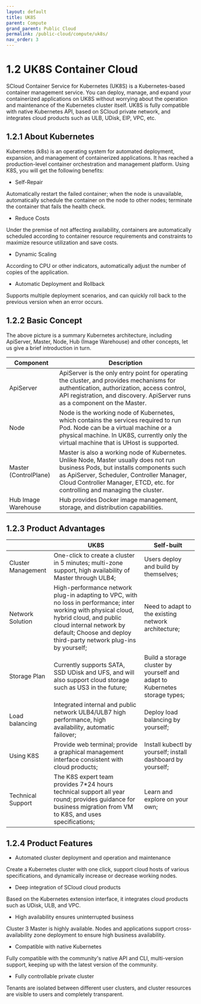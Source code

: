 ```yaml
---
layout: default
title: UK8S
parent: Compute
grand_parent: Public Cloud
permalink: /public-cloud/compute/uk8s/
nav_order: 3
---
```

# 1.2 UK8S Container Cloud

SCloud Container Service for Kubernetes (UK8S) is a Kubernetes-based container management service. You can deploy, manage, and expand your containerized applications on UK8S without worrying about the operation and maintenance of the Kubernetes cluster itself. UK8S is fully compatible with native Kubernetes API, based on SCloud private network, and integrates cloud products such as ULB, UDisk, EIP, VPC, etc.

## 1.2.1 About Kubernetes

Kubernetes (k8s) is an operating system for automated deployment, expansion, and management of containerized applications. It has reached a production-level container orchestration and management platform. Using K8S, you will get the following benefits:

- Self-Repair

Automatically restart the failed container; when the node is unavailable, automatically schedule the container on the node to other nodes; terminate the container that fails the health check.

- Reduce Costs

Under the premise of not affecting availability, containers are automatically scheduled according to container resource requirements and constraints to maximize resource utilization and save costs.

- Dynamic Scaling

According to CPU or other indicators, automatically adjust the number of copies of the application.

- Automatic Deployment and Rollback

Supports multiple deployment scenarios, and can quickly roll back to the previous version when an error occurs.

## 1.2.2 Basic Concept

The above picture is a summary Kubernetes architecture, including ApiServer, Master, Node, Hub (Image Warehouse) and other concepts, let us give a brief introduction in turn.

| Component | Description |
| --- | --- |
| ApiServer | ApiServer is the only entry point for operating the cluster, and provides mechanisms for authentication, authorization, access control, API registration, and discovery. ApiServer runs as a component on the Master. |
| Node | Node is the working node of Kubernetes, which contains the services required to run Pod. Node can be a virtual machine or a physical machine. In UK8S, currently only the virtual machine that is UHost is supported. |
| Master (ControlPlane) | Master is also a working node of Kubernetes. Unlike Node, Master usually does not run business Pods, but installs components such as ApiServer, Scheduler, Controller Manager, Cloud Controller Manager, ETCD, etc. for controlling and managing the cluster. |
| Hub Image Warehouse | Hub provides Docker image management, storage, and distribution capabilities. |

## 1.2.3 Product Advantages

|   | UK8S | Self-built |
| --- | --- | --- |
| Cluster Management | One-click to create a cluster in 5 minutes; multi-zone support, high availability of Master through ULB4; | Users deploy and build by themselves; |
| Network Solution | High-performance network plug-in adapting to VPC, with no loss in performance; inter working with physical cloud, hybrid cloud, and public cloud internal network by default; Choose and deploy third-party network plug-ins by yourself; | Need to adapt to the existing network architecture; |
| Storage Plan | Currently supports SATA, SSD UDisk and UFS, and will also support cloud storage such as US3 in the future; | Build a storage cluster by yourself and adapt to Kubernetes storage types; |
| Load balancing | Integrated internal and public network ULB4/ULB7 high performance, high availability, automatic failover; | Deploy load balancing by yourself; |
| Using K8S | Provide web terminal; provide a graphical management interface consistent with cloud products; | Install kubectl by yourself; install dashboard by yourself; |
| Technical Support | The K8S expert team provides 7\*24 hours technical support all year round; provides guidance for business migration from VM to K8S, and uses specifications; | Learn and explore on your own; |

## 1.2.4 Product Features

- Automated cluster deployment and operation and maintenance

Create a Kubernetes cluster with one click, support cloud hosts of various specifications, and dynamically increase or decrease working nodes.

- Deep integration of SCloud cloud products

Based on the Kubernetes extension interface, it integrates cloud products such as UDisk, ULB, and VPC.

- High availability ensures uninterrupted business

Cluster 3 Master is highly available. Nodes and applications support cross-availability zone deployment to ensure high business availability.

- Compatible with native Kubernetes

Fully compatible with the community's native API and CLI, multi-version support, keeping up with the latest version of the community.

- Fully controllable private cluster

Tenants are isolated between different user clusters, and cluster resources are visible to users and completely transparent.